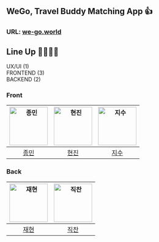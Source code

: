 ## WeGo, Travel Buddy Matching App 👍

### URL: [we-go.world](we-go.world)

## Line Up 👨‍💻👩‍💻
UX/UI (1) <br/>
FRONTEND (3) <br/>
BACKEND (2) <br/>

### Front

| <img src="https://avatars.githubusercontent.com/u/100336573?v=4" width=100px alt="종민"> | <img src="https://avatars.githubusercontent.com/u/65334125?v=4" width=100px alt="현진"> | <img src="https://avatars.githubusercontent.com/u/135521917?v=4" width=100px alt="지수"> |
| :----------------------------------------------------------: | :----------------------------------------------------------: | :----------------------------------------------------------: |
|              [종민](https://github.com/NamgungJongMin)              |          [현진](https://github.com/who0803)           |              [지수](https://github.com/NewJiSoo)              |     

### Back

| <img src="https://avatars.githubusercontent.com/u/28504937?v=4" width=100px alt="재현"> | <img src="https://avatars.githubusercontent.com/u/95222741?v=4" width=100px alt="직찬"> | 
| :----------------------------------------------------------: | :----------------------------------------------------------: |
|              [재현](https://github.com/tjvm0877)              |              [직찬](https://github.com/jickDo)              |

<!--

**Here are some ideas to get you started:**

🙋‍♀️ A short introduction - what is your organization all about?
🌈 Contribution guidelines - how can the community get involved?
👩‍💻 Useful resources - where can the community find your docs? Is there anything else the community should know?
🍿 Fun facts - what does your team eat for breakfast?
🧙 Remember, you can do mighty things with the power of [Markdown](https://docs.github.com/github/writing-on-github/getting-started-with-writing-and-formatting-on-github/basic-writing-and-formatting-syntax)
-->
